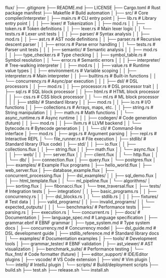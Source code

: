 flux/
├── .gitignore
├── README.md
├── LICENSE
├── Cargo.toml # Rust package manifest
├── Makefile # Build automation
│
├── src/ # Core compiler/interpreter
│ ├── main.rs # CLI entry point
│ ├── lib.rs # Library entry point
│ │
│ ├── lexer/ # Tokenization
│ │ ├── mod.rs
│ │ ├── token.rs # Token definitions
│ │ ├── lexer.rs # Main lexer logic
│ │ └── tests.rs # Lexer unit tests
│ │
│ ├── parser/ # Syntax analysis
│ │ ├── mod.rs
│ │ ├── ast.rs # AST node definitions
│ │ ├── parser.rs # Recursive descent parser
│ │ ├── error.rs # Parse error handling
│ │ └── tests.rs # Parser unit tests
│ │
│ ├── semantic/ # Semantic analysis
│ │ ├── mod.rs
│ │ ├── type_checker.rs # Type checking
│ │ ├── symbol_table.rs # Symbol resolution
│ │ └── error.rs # Semantic errors
│ │
│ ├── interpreter/ # Tree-walking interpreter
│ │ ├── mod.rs
│ │ ├── value.rs # Runtime value types
│ │ ├── environment.rs # Variable scoping
│ │ ├── interpreter.rs # Main interpreter
│ │ ├── builtins.rs # Built-in functions
│ │ └── concurrency.rs # Async/par execution
│ │
│ ├── dsl/ # DSL processors
│ │ ├── mod.rs
│ │ ├── processor.rs # DSL processor trait
│ │ ├── sql.rs # SQL block processor
│ │ ├── html.rs # HTML block processor
│ │ ├── css.rs # CSS block processor
│ │ └── ml.rs # ML block processor
│ │
│ ├── stdlib/ # Standard library
│ │ ├── mod.rs
│ │ ├── io.rs # I/O functions
│ │ ├── collections.rs # Arrays, maps, etc.
│ │ ├── string.rs # String manipulation
│ │ ├── math.rs # Math functions
│ │ └── async_runtime.rs # Async runtime
│ │
│ ├── codegen/ # Code generation (future)
│ │ ├── mod.rs
│ │ ├── llvm.rs # LLVM backend
│ │ └── bytecode.rs # Bytecode generation
│ │
│ └── cli/ # Command-line interface
│ ├── mod.rs
│ ├── args.rs # Argument parsing
│ ├── repl.rs # Interactive REPL
│ └── file_runner.rs # File execution
│
├── stdlib/ # Standard library (Flux code)
│ ├── std/
│ │ ├── io.flux
│ │ ├── collections.flux
│ │ ├── string.flux
│ │ ├── math.flux
│ │ └── async.flux
│ │
│ ├── web/
│ │ ├── server.flux
│ │ ├── client.flux
│ │ └── http.flux
│ │
│ └── db/
│ ├── connection.flux
│ ├── query.flux
│ └── postgres.flux
│
├── examples/ # Example Flux programs
│ ├── hello_world.flux
│ ├── web_server.flux
│ ├── database_example.flux
│ ├── concurrent_processing.flux
│ ├── dsl_examples/
│ │ ├── sql_demo.flux
│ │ ├── html_template.flux
│ │ └── ml_pipeline.flux
│ └── algorithms/
│ ├── sorting.flux
│ ├── fibonacci.flux
│ └── tree_traversal.flux
│
├── tests/ # Integration tests
│ ├── integration/
│ │ ├── basic_programs.rs
│ │ ├── concurrency.rs
│ │ ├── dsl_blocks.rs
│ │ └── stdlib.rs
│ │
│ ├── fixtures/ # Test data
│ │ ├── valid_programs/
│ │ ├── invalid_programs/
│ │ └── expected_outputs/
│ │
│ └── benchmarks/ # Performance tests
│ ├── parsing.rs
│ ├── execution.rs
│ └── concurrent.rs
│
├── docs/ # Documentation
│ ├── language_spec.md # Language specification
│ ├── grammar.ebnf # EBNF grammar
│ ├── type_system.md # Type system docs
│ ├── concurrency.md # Concurrency model
│ ├── dsl_guide.md # DSL development guide
│ ├── stdlib_reference.md # Standard library docs
│ └── examples/ # Documentation examples
│
├── tools/ # Development tools
│ ├── grammar_tester/ # EBNF validation
│ ├── ast_viewer/ # AST visualization
│ ├── benchmark_suite/ # Performance testing
│ └── flux_fmt/ # Code formatter (future)
│
├── editor_support/ # IDE/Editor plugins
│ ├── vscode/ # VS Code extension
│ ├── vim/ # Vim plugin
│ └── intellij/ # IntelliJ plugin
│
└── scripts/ # Build/deployment scripts
├── build.sh
├── test.sh
├── release.sh
└── install.sh
